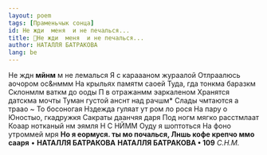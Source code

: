 ```yaml
---
layout: poem
tags: [Праменьчык сонца]
id: Не жди  меня  и не печалься...
title: 🚧Не жди  меня  и не печалься...
author: НАТАЛЛЯ БАТРАКОВА
lang: be
---
```



Не ждн **мйнм** м не лемалься Я с караааном жураалой Отлраалюсь аочором ос&нммм На крыльях памятм саоей Туда, гда тонкма баразкм Склонмлм ваткм до ооды П в отражанмм эаркаленом Хранятся датскма мочты Туман густой анснт над рачшм* Слады чмтаются а траао ~ То босоногая Нздежда гуляат ут ром ло рося На пару о Юностыо, гкадружкя Сакраты даанчяя даря Под ногм мягко расстмлаат Коаар нотканый нм эямля Н С НЙММ Оуду я шоптоться На фоно утроммей мря
**Но я еормуся. ты мо почалься, Лншь кофе крепчо ммо сааря**
• **НАТАЛЛЯ БАТРАКОВА**
**НАТАЛЛЯ БАТРАКОВА • 109**
_С.Н.М._

